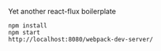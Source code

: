 Yet another react-flux boilerplate

```
npm install
npm start
http://localhost:8080/webpack-dev-server/
```